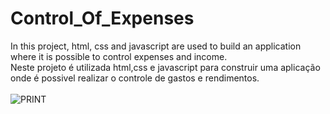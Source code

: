 # Control_Of_Expenses
In this project, html, css and javascript are used to build an application where it is possible to control expenses and income.<br>
Neste projeto é utilizada html,css e javascript para construir uma aplicação onde é possivel realizar o controle de gastos e rendimentos.<br><br>
![PRINT](https://user-images.githubusercontent.com/65626953/94352348-31e31180-003a-11eb-9bb9-5150ff561f53.png)
